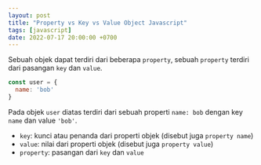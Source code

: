 ```yaml
---
layout: post
title: "Property vs Key vs Value Object Javascript"
tags: [javascript]
date: 2022-07-17 20:00:00 +0700
---
```


Sebuah objek dapat terdiri dari beberapa `property`, sebuah `property` terdiri dari pasangan `key` dan `value`.

```js
const user = {
  name: 'bob'
}
```

Pada objek `user` diatas terdiri dari sebuah properti `name: bob` dengan key `name` dan value `'bob'`.

- `key`: kunci atau penanda dari properti objek (disebut juga `property name`)
- `value`: nilai dari properti objek (disebut juga `property value`)
- `property`: pasangan dari `key` dan `value`